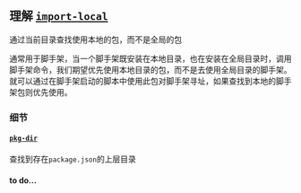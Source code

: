 ## 理解 [`import-local`](https://www.npmjs.com/package/import-local)

通过当前目录查找使用本地的包，而不是全局的包

通常用于脚手架，当一个脚手架既安装在本地目录，也在安装在全局目录时，调用脚手架命令，我们期望优先使用本地目录的包，而不是去使用全局目录的脚手架。就可以通过在脚手架启动的脚本中使用此包对脚手架寻址，如果查找到本地的脚手架包则优先使用。

### 细节

#### [`pkg-dir`](https://www.npmjs.com/package/pkg-dir)
查找到存在`package.json`的上层目录

#### to do...